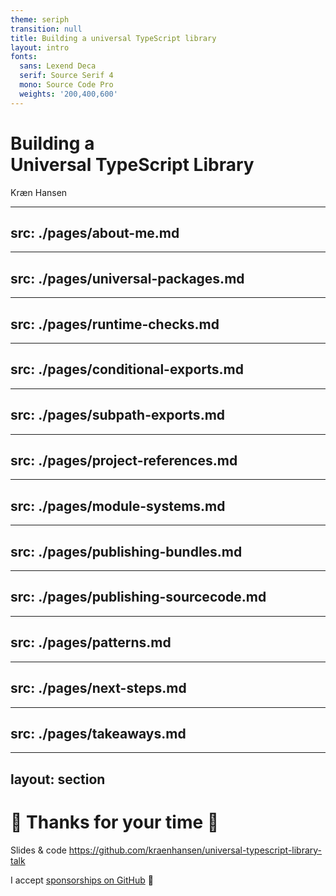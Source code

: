 ```yaml
---
theme: seriph
transition: null
title: Building a universal TypeScript library
layout: intro
fonts:
  sans: Lexend Deca
  serif: Source Serif 4
  mono: Source Code Pro
  weights: '200,400,600'
---
```


# Building a<br>Universal TypeScript Library

Kræn Hansen

<!--
Welcome to my talk about
"Building a Universal TypeScript Library".

I'm going to talk about some patterns for building libraries
meant to run across many environments (browsers, node.js, react-native, etc.)

Show of hands - do you consider yourself an app developer?
How about a library developer?

If you're not a library developer?
- Maybe you are? Your solutions could be generalized and published as a library.
- You're evaluating libraries, which might use some of these patterns.
- These patterns also apply when working in a mono-repo.
-->

---
src: ./pages/about-me.md
---

---
src: ./pages/universal-packages.md
---

---
src: ./pages/runtime-checks.md
---

---
src: ./pages/conditional-exports.md
---

---
src: ./pages/subpath-exports.md
---

---
src: ./pages/project-references.md
---

---
src: ./pages/module-systems.md
---

---
src: ./pages/publishing-bundles.md
---

---
src: ./pages/publishing-sourcecode.md
---

---
src: ./pages/patterns.md
---

---
src: ./pages/next-steps.md
---

---
src: ./pages/takeaways.md
---

---
layout: section
---

# 👋 Thanks for your time 💙

Slides & code https://github.com/kraenhansen/universal-typescript-library-talk

I accept [sponsorships on GitHub](https://github.com/sponsors/kraenhansen) 💸

